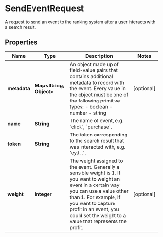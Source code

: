 

# SendEventRequest

A request to send an event to the ranking system after a user interacts with a search result.

## Properties

Name | Type | Description | Notes
------------ | ------------- | ------------- | -------------
**metadata** | **Map&lt;String, Object&gt;** | An object made up of field-value pairs that contains additional metadata to record with the event.  Every value in the object must be one of the following primitive types:  - boolean - number - string |  [optional]
**name** | **String** | The name of event, e.g. &#x60;click&#x60;, &#x60;purchase&#x60;. | 
**token** | **String** | The token corresponding to the search result that was interacted with, e.g. &#x60;eyJ...&#x60;. | 
**weight** | **Integer** | The weight assigned to the event.  Generally a sensible weight is 1. If you want to weight an event in a certain way you can use a value other than 1. For example, if you want to capture profit in an event, you could set the weight to a value that represents the profit. |  [optional]



